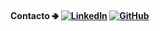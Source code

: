 #### Contacto 🢂 [![LinkedIn](https://img.shields.io/badge/LinkedIn-0077B5?style=for-the-badge&logo=linkedin&logoColor=white)](https://es.linkedin.com/in/garcia-victor) [![GitHub](https://img.shields.io/badge/GitHub-181717?style=for-the-badge&logo=github&logoColor=white)](https://github.com/Victor-369)

